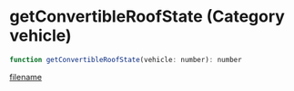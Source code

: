 # getConvertibleRoofState (Category vehicle)

```js
function getConvertibleRoofState(vehicle: number): number
```

[filename](getConvertibleRoofState_m.md ':include')
